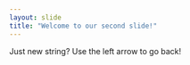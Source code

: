 ```yaml
---
layout: slide
title: "Welcome to our second slide!"
---
```

Just new string?
Use the left arrow to go back!
